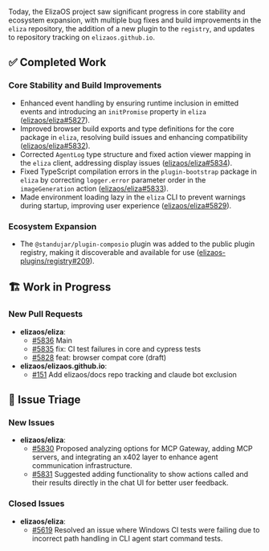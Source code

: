 Today, the ElizaOS project saw significant progress in core stability and ecosystem expansion, with multiple bug fixes and build improvements in the `eliza` repository, the addition of a new plugin to the `registry`, and updates to repository tracking on `elizaos.github.io`.

## ✅ Completed Work

### Core Stability and Build Improvements
- Enhanced event handling by ensuring runtime inclusion in emitted events and introducing an `initPromise` property in `eliza` ([elizaos/eliza#5827](https://github.com/elizaos/eliza/pull/5827)).
- Improved browser build exports and type definitions for the core package in `eliza`, resolving build issues and enhancing compatibility ([elizaos/eliza#5832](https://github.com/elizaos/eliza/pull/5832)).
- Corrected `AgentLog` type structure and fixed action viewer mapping in the `eliza` client, addressing display issues ([elizaos/eliza#5834](https://github.com/elizaos/eliza/pull/5834)).
- Fixed TypeScript compilation errors in the `plugin-bootstrap` package in `eliza` by correcting `logger.error` parameter order in the `imageGeneration` action ([elizaos/eliza#5833](https://github.com/elizaos/eliza/pull/5833)).
- Made environment loading lazy in the `eliza` CLI to prevent warnings during startup, improving user experience ([elizaos/eliza#5829](https://github.com/elizaos/eliza/pull/5829)).

### Ecosystem Expansion
- The `@standujar/plugin-composio` plugin was added to the public plugin registry, making it discoverable and available for use ([elizaos-plugins/registry#209](https://github.com/elizaos-plugins/registry/pull/209)).

## 🏗️ Work in Progress

### New Pull Requests
- **elizaos/eliza**:
    - [#5836](https://github.com/elizaos/eliza/pull/5836) Main
    - [#5835](https://github.com/elizaos/eliza/pull/5835) fix: CI test failures in core and cypress tests
    - [#5828](https://github.com/elizaos/eliza/pull/5828) feat: browser compat core (draft)
- **elizaos/elizaos.github.io**:
    - [#151](https://github.com/elizaos/elizaos.github.io/pull/151) Add elizaos/docs repo tracking and claude bot exclusion

## 🐞 Issue Triage

### New Issues
- **elizaos/eliza**:
    - [#5830](https://github.com/elizaos/eliza/issues/5830) Proposed analyzing options for MCP Gateway, adding MCP servers, and integrating an x402 layer to enhance agent communication infrastructure.
    - [#5831](https://github.com/elizaos/eliza/issues/5831) Suggested adding functionality to show actions called and their results directly in the chat UI for better user feedback.

### Closed Issues
- **elizaos/eliza**:
    - [#5619](https://github.com/elizaos/eliza/issues/5619) Resolved an issue where Windows CI tests were failing due to incorrect path handling in CLI agent start command tests.
